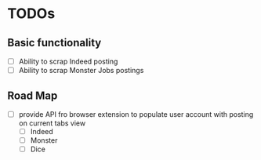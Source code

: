 # TODOs

## Basic functionality

- [ ] Ability to scrap Indeed posting
- [ ] Ability to scrap Monster Jobs postings

## Road Map

- [ ] provide API fro browser extension to populate user account with posting on current tabs view
  - [ ] Indeed
  - [ ] Monster
  - [ ] Dice

